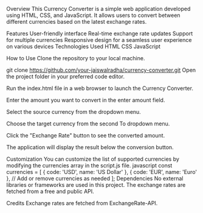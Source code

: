 Overview
This Currency Converter is a simple web application developed using HTML, CSS, and JavaScript. It allows users to convert between different currencies based on the latest exchange rates.

Features
User-friendly interface
Real-time exchange rate updates
Support for multiple currencies
Responsive design for a seamless user experience on various devices
Technologies Used
HTML
CSS
JavaScript

How to Use
Clone the repository to your local machine.

git clone https://github.com/your-jaiswalradha/currency-converter.git
Open the project folder in your preferred code editor.

Run the index.html file in a web browser to launch the Currency Converter.

Enter the amount you want to convert in the enter amount field.

Select the source currency from the dropdown menu.

Choose the target currency from the second  To dropdown menu.

Click the "Exchange Rate" button to see the converted amount.

The application will display the result below the conversion button.

Customization
You can customize the list of supported currencies by modifying the currencies array in the script.js file.
javascript
const currencies = [
    { code: 'USD', name: 'US Dollar' },
    { code: 'EUR', name: 'Euro' },
    // Add or remove currencies as needed
];
Dependencies
No external libraries or frameworks are used in this project. The exchange rates are fetched from a free and public API.

Credits
Exchange rates are fetched from ExchangeRate-API.
